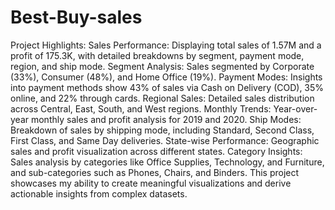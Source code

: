 # Best-Buy-sales
Project Highlights:
Sales Performance: Displaying total sales of 1.57M and a profit of 175.3K, with detailed breakdowns by segment, payment mode, region, and ship mode.
Segment Analysis: Sales segmented by Corporate (33%), Consumer (48%), and Home Office (19%).
Payment Modes: Insights into payment methods show 43% of sales via Cash on Delivery (COD), 35% online, and 22% through cards.
Regional Sales: Detailed sales distribution across Central, East, South, and West regions.
Monthly Trends: Year-over-year monthly sales and profit analysis for 2019 and 2020.
Ship Modes: Breakdown of sales by shipping mode, including Standard, Second Class, First Class, and Same Day deliveries.
State-wise Performance: Geographic sales and profit visualization across different states.
Category Insights: Sales analysis by categories like Office Supplies, Technology, and Furniture, and sub-categories such as Phones, Chairs, and Binders.
This project showcases my ability to create meaningful visualizations and derive actionable insights from complex datasets.
